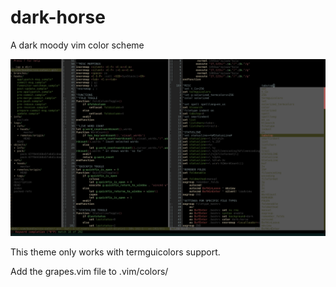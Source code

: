 dark-horse
==========

A dark moody vim color scheme

![example screenshot](https://raw.githubusercontent.com/NoiseFrk900/dark-horse/main/img/Screenshot%20from%202021-08-11%2021-57-35.png)

This theme only works with termguicolors support. 

Add the grapes.vim file to .vim/colors/
